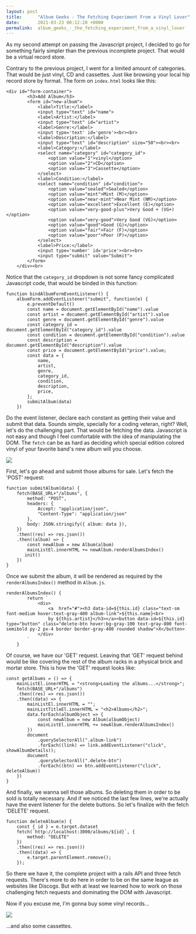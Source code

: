 ```yaml
---
layout: post
title:      "Album Geeks - The Fetching Experiment From a Vinyl Lover"
date:       2021-03-23 00:12:28 +0000
permalink:  album_geeks_-_the_fetching_experiment_from_a_vinyl_lover
---
```



As my second attempt on passing the Javascript project, I decided to go for something fairly simpler than the previous incomplete project. That would be a virtual record store. 

Contrary to the previous project, I went for a limited amount of categories. That would be just vinyl, CD and cassettes. Just like browsing your local hip record store by format. The form on ```index.html``` looks like this:

```
<div id="form-container">
        <h3>Add Album</h3>
        <form id="new-album">
            <label>Title:</label>
            <input type="text" id="name">
            <label>Artist:</label>
            <input type="text" id="artist">
            <label>Genre:</label>
            <input type='text' id='genre'><br><br>
            <label>Description:</label>
            <input type="text" id="description" size="50"><br><br>
            <label>Category:</label>
            <select name="category" id="category_id">
                <option value="1">vinyl</option>
                <option value="2">CD</option>
                <option value="3">Cassette</option>
            </select>
            <label>Condition:</label>
            <select name="condition" id="condition">
                <option value="sealed">Sealed</option>
                <option value="mint">Mint (M)</option>
                <option value="near-mint">Near Mint (NM)</option>
                <option value="excellent">Excellent (E)</option>
                <option value="very-good-plus">Very Good + (VG+)</option>
                <option value="very-good">Very Good (VG)</option>
                <option value="good">Good (G)</option>
                <option value="fair">Fair (F)</option>
                <option value="poor">Poor (P)</option>          
            </select>
            <label>Price:</label>
            <input type='number' id='price'><br><br>
            <input type="submit" value="Submit">
        </form>
    </div><br>
```

Notice that the `category_id` dropdown is not some fancy complicated Javascript code, that would be binded in this function:

```
function bindAlbumFormEventListener() {
    albumForm.addEventListener("submit", function(e) {
        e.preventDefault()
        const name = document.getElementById("name").value
        const artist = document.getElementById("artist").value
        const genre = document.getElementById("genre").value
        const category_id = document.getElementById("category_id").value
        const condition = document.getElementById("condition").value
        const description = document.getElementById("description").value
        const price = document.getElementById("price").value;
        const data = {
            name,
            artist,
            genre,
            category_id,
            condition,
            description,
            price,
        };
        submitAlbum(data)
    })
```

Do the event listener, declare each constant as getting their value and submit that data. Sounds simple, specially for a coding veteran, right? Well, let's do the challenging part. That would be fetching the data. Javascript is not easy and though I feel comfortable with the idea of manipulating the DOM. The `fetch` can be as hard as deciding which special edition colored vinyl of your favorite band's new album will you choose. 

![](https://images.creativemarket.com/0.1.0/ps/8289919/600/400/m1/fpnw/wm0/presentation06-.jpg?1588974460&s=c88c008098e05ba2745013785b31ab4c)

First, let's go ahead and submit those albums for sale. Let's fetch the 'POST' request:

```
function submitAlbum(data) {
    fetch(BASE_URL+"/albums", {
        method: "POST",
        headers: {
            Accept: "application/json",
            "Content-Type": "application/json"
        },
        body: JSON.stringify({ album: data }),
    })
    .then((res) => res.json())
    .then((album) => {
        const newAlbum = new Album(album)
        mainListEl.innerHTML += newAlbum.renderAlbumsIndex()
       init()
    }) 
}
```

Once we submit the album, it will be rendered as required by the `renderAlbumsIndex()` method in `Album.js`. 

```
renderAlbumsIndex() {
        return `
            <div>
                <a  href="#"><h3 data-id=${this.id} class="text-sm font-medium hover:text-gray-400 album-link">${this.name}<br>
                by ${this.artist}</h3></a><button data-id=${this.id} type="button" class="delete-btn hover:bg-gray-100 text-gray-800 font-semibold py-2 px-4 border border-gray-400 rounded shadow">X</button>
            </div>
        `
    } 
```

Of course, we have our 'GET' request. Leaving that 'GET' request behind would be like covering the rest of the album racks in a physical brick and mortar store. This is how the 'GET' request looks like:

```
const getAlbums = () => {
    mainListEl.innerHTML = "<strong>Loading the albums...</strong>";
    fetch(BASE_URL+"/albums")
    .then((res) => res.json())
    .then((data) => {
        mainListEl.innerHTML = "";
        mainListTitleEl.innerHTML = "<h2>Albums</h2>";
        data.forEach(albumObject => {
            const newAlbum = new Album(albumObject)
            mainListEl.innerHTML += newAlbum.renderAlbumsIndex()
        })
        document
            .querySelectorAll(".album-link")
            .forEach((link) => link.addEventListener("click", showAlbumDetails));
        document 
            .querySelectorAll(".delete-btn")
            .forEach((btn) => btn.addEventListener("click", deleteAlbum))
    })
}
```

And finally, we wanna sell those albums. So deleting them in order to be sold is totally necessary. And if we noticed the last few lines, we're actually have the event listener for the delete buttons. So let's finalize with the fetch 'DELETE' request. 

```
function deleteAlbum(e) {
    const { id } = e.target.dataset
    fetch(`http://localhost:3000/albums/${id}`, {
        method: "DELETE"
    })
    .then((res) => res.json())
    .then((data) => {
        e.target.parentElement.remove();
    });
```

So there we have it, the complete project with a rails API and three fetch requests. There's more to do here in order to be on the same league as websites like Discogs. But with at least we learned how to work on those challenging fetch requests and dominating the DOM with Javascript.

Now if you excuse me, I'm gonna buy some vinyl records...

![](https://www.telegraph.co.uk/content/dam/music/2019/08/01/cassette-xlarge_trans_NvBQzQNjv4BqxajMzEiAhrDH1suGRf0qzGaysGF-4QcW-oeMs3CBZrE.jpg)

...and also some cassettes. 

